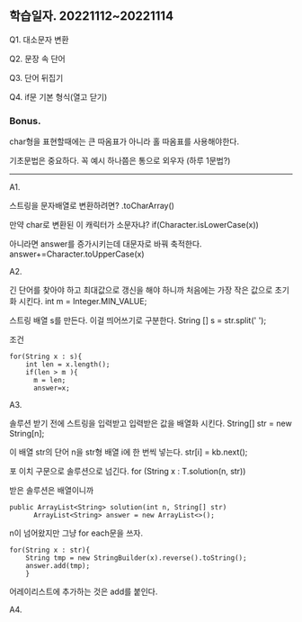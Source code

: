 ## 학습일자. 20221112~20221114

Q1. 대소문자 변환

Q2. 문장 속 단어

Q3. 단어 뒤집기

Q4. if문 기본 형식(열고 닫기)

### Bonus.

char형을 표현할때에는 큰 따옴표가 아니라 홀 따옴표를 사용해야한다.

기초문법은 중요하다. 꼭 예시 하나쯤은 통으로 외우자 (하루 1문법?)


* * *

A1.

스트링을 문자배열로 변환하려면? .toCharArray()

만약 char로 변환된 이 캐릭터가 소문자냐? if(Character.isLowerCase(x))

아니라면 answer를 증가시키는데 대문자로 바꿔 축적한다. answer+=Character.toUpperCase(x)

A2.

긴 단어를 찾아야 하고 최대값으로 갱신을 해야 하니까 처음에는 가장 작은 값으로 초기화 시킨다. int m = Integer.MIN_VALUE;

스트링 배열 s를 만든다. 이걸 띄어쓰기로 구분한다. String [] s = str.split(' ');

조건
```
for(String x : s){
    int len = x.length();
    if(len > m ){
      m = len;
      answer=x;
```

A3.

솔루션 받기 전에 스트링을 입력받고 입력받은 값을 배열화 시킨다. String[] str = new String[n];

이 배열 str의 단어 n을 str형 배열 i에 한 번씩 넣는다. str[i] = kb.next();

포 이치 구문으로 솔루션으로 넘긴다. for (String x : T.solution(n, str))

받은 솔루션은 배열이니까
```
public ArrayList<String> solution(int n, String[] str)
      ArrayList<String> answer = new ArrayList<>();
```
n이 넘어왔지만 그냥 for each문을 쓰자.
```
for(String x : str){
    String tmp = new StringBuilder(x).reverse().toString();
    answer.add(tmp);
    }
```
어레이리스트에 추가하는 것은 add를 붙인다.

A4.

```

